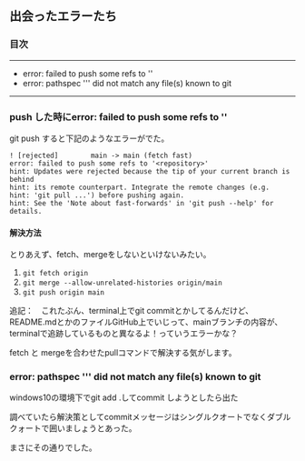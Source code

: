 ## 出会ったエラーたち

### 目次
---
- error: failed to push some refs to '<repository>'
- error: pathspec '<commit-message>'' did not match any file(s) known to git
  
---
  
### push した時にerror: failed to push some refs to '<repository>'
  
git push すると下記のようなエラーがでた。

```
! [rejected]        main -> main (fetch fast)
error: failed to push some refs to '<repository>'
hint: Updates were rejected because the tip of your current branch is behind
hint: its remote counterpart. Integrate the remote changes (e.g.
hint: 'git pull ...') before pushing again.
hint: See the 'Note about fast-forwards' in 'git push --help' for details.
```
  
#### 解決方法

とりあえず、fetch、mergeをしないといけないみたい。
  
1. `git fetch origin`
1. `git merge --allow-unrelated-histories origin/main`
1. `git push origin main`
  

  
追記：　これたぶん、terminal上でgit commitとかしてるんだけど、README.mdとかのファイルGitHub上でいじって、mainブランチの内容が、terminalで追跡しているものと異なるよ！っていうエラーかな？
  
fetch と mergeを合わせたpullコマンドで解決する気がします。
  
### error: pathspec '<commit-message>'' did not match any file(s) known to git
  
windows10の環境下でgit add .してcommit しようとしたら出た
  
調べていたら解決策としてcommitメッセージはシングルクオートでなくダブルクォートで囲いましょうとあった。
  
まさにその通りでした。



